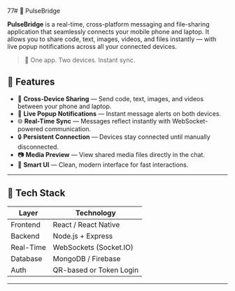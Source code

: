 77# 🔗 PulseBridge

**PulseBridge** is a real-time, cross-platform messaging and file-sharing application that seamlessly connects your mobile phone and laptop. It allows you to share code, text, images, videos, and files instantly — with live popup notifications across all your connected devices.

> 🚀 One app. Two devices. Instant sync.


## 📌 Features

- 📲 **Cross-Device Sharing** — Send code, text, images, and videos between your phone and laptop.
- 🔔 **Live Popup Notifications** — Instant message alerts on both devices.
- 🌐 **Real-Time Sync** — Messages reflect instantly with WebSocket-powered communication.
- 🔒 **Persistent Connection** — Devices stay connected until manually disconnected.
- 📷 **Media Preview** — View shared media files directly in the chat.
- 🧠 **Smart UI** — Clean, modern interface for fast interactions.

---

## 🧱 Tech Stack

| Layer        | Technology              |
|--------------|-------------------------|
| Frontend     | React / React Native    |
| Backend      | Node.js + Express       |
| Real-Time    | WebSockets (Socket.IO)  |
| Database     | MongoDB / Firebase      |
| Auth         | QR-based or Token Login |

---
